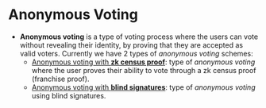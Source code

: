 # Anonymous Voting

- **Anonymous voting** is a type of voting process where the users can vote without revealing their identity, by proving that they are accepted as valid voters. Currently we have 2 types of *anonymous voting* schemes:
    - [Anonymous voting with **zk census proof**][zk-census-proof]: type of *anonymous voting* where the user proves their ability to vote through a zk census proof (franchise proof).
    - [Anonymous voting with **blind signatures**][blind-csp]: type of *anonymous voting* using blind signatures.


[zk-census-proof]: /protocol/anonymity/zk-census-proof
[blind-csp]: /protocol/anonymity/blind-signatures